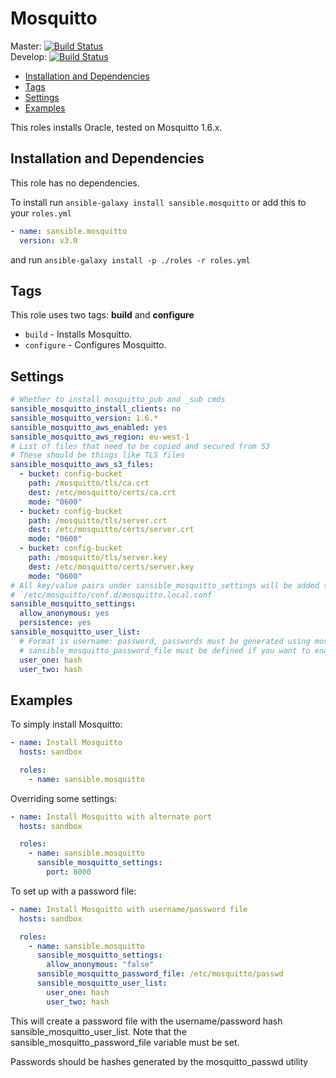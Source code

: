 # Mosquitto

Master: [![Build Status](https://travis-ci.org/sansible/mosquitto.svg?branch=master)](https://travis-ci.org/sansible/mosquitto)  
Develop: [![Build Status](https://travis-ci.org/sansible/mosquitto.svg?branch=develop)](https://travis-ci.org/sansible/mosquitto)

* [Installation and Dependencies](#installation-and-dependencies)
* [Tags](#tags)
* [Settings](#settings)
* [Examples](#examples)

This roles installs Oracle, tested on Mosquitto 1.6.x.


## Installation and Dependencies

This role has no dependencies.

To install run `ansible-galaxy install sansible.mosquitto` or add this to your
`roles.yml`

```YAML
- name: sansible.mosquitto
  version: v3.0
```

and run `ansible-galaxy install -p ./roles -r roles.yml`


## Tags

This role uses two tags: **build** and **configure**

* `build` - Installs Mosquitto.
* `configure` - Configures Mosquitto.


## Settings

```YAML
# Whether to install mosquitto_pub and _sub cmds
sansible_mosquitto_install_clients: no
sansible_mosquitto_version: 1.6.*
sansible_mosquitto_aws_enabled: yes
sansible_mosquitto_aws_region: eu-west-1
# List of files that need to be copied and secured from S3
# These should be things like TLS files
sansible_mosquitto_aws_s3_files:
  - bucket: config-bucket
    path: /mosquitto/tls/ca.crt
    dest: /etc/mosquitto/certs/ca.crt
    mode: "0600"
  - bucket: config-bucket
    path: /mosquitto/tls/server.crt
    dest: /etc/mosquitto/certs/server.crt
    mode: "0600"
  - bucket: config-bucket
    path: /mosquitto/tls/server.key
    dest: /etc/mosquitto/certs/server.key
    mode: "0600"
# All key/value pairs under sansible_mosquitto_settings will be added to 
# `/etc/mosquitto/conf.d/mosquitto.local.conf`
sansible_mosquitto_settings:
  allow_anonymous: yes
  persistence: yes
sansible_mosquitto_user_list:
  # Format is username: password, passwords must be generated using mosquitto_passwd
  # sansible_mosquitto_password_file must be defined if you want to enable users
  user_one: hash
  user_two: hash
```


## Examples

To simply install Mosquitto:

```YAML
- name: Install Mosquitto
  hosts: sandbox

  roles:
    - name: sansible.mosquitto
```

Overriding some settings:

```YAML
- name: Install Mosquitto with alternate port
  hosts: sandbox

  roles:
    - name: sansible.mosquitto
      sansible_mosquitto_settings:
        port: 8000
```

To set up with a password file:

```YAML
- name: Install Mosquitto with username/password file
  hosts: sandbox

  roles:
    - name: sansible.mosquitto
      sansible_mosquitto_settings:
        allow_anonymous: "false"
      sansible_mosquitto_password_file: /etc/mosquitto/passwd
      sansible_mosquitto_user_list:
        user_one: hash
        user_two: hash
```
This will create a password file with the username/password hash
sansible_mosquitto_user_list.  Note that the
sansible_mosquitto_password_file variable must be set.

Passwords should be hashes generated by the mosquitto_passwd utility

